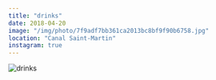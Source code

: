 ```yaml
---
title: "drinks"
date: 2018-04-20
image: "/img/photo/7f9adf7bb361ca2013bc8bf9f90b6758.jpg"
location: "Canal Saint-Martin"
instagram: true
---
```


![drinks](/img/photo/7f9adf7bb361ca2013bc8bf9f90b6758.jpg)
